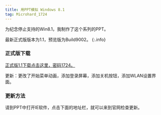 ```yaml
---
title: 用PPT模拟 Windows 8.1
tag: Microhard_1724
---
```


为纪念停止支持的Win8.1，我制作了这个系列的PPT。

最新正式版版本为1.1，预览版为Build9002。
{:.info}

### 正式版下载

[正式版1.1下载点击这里，密码1724。](https://wwvg.lanzouf.com/i6q2T0ljdesb)

更新：更改了开始菜单动画，添加登录屏幕，添加关机按钮，添加WLAN设置界面。

### 更新方法

请到PPT中打开IE软件，点击下面的地址栏，就可以来到官网检查更新。
